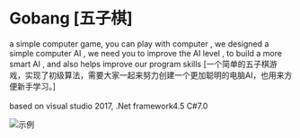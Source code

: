 ﻿# Gobang [五子棋]
a simple computer game, you can play with computer , we designed a simple computer AI , we need you to improve the AI level , to build a more smart AI , and also helps improve our program skills
[一个简单的五子棋游戏，实现了初级算法，需要大家一起来努力创建一个更加聪明的电脑AI，也用来方便新手学习。]
<br />
<br />
based on visual studio 2017, .Net framework4.5 C\#7.0 


![示例](https://github.com/dathlin/Gobang-/tree/master/Gobang%5B五子棋%5D//Screenshots/sample.png)
